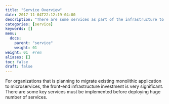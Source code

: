 ```yaml
---
title: "Service Overview"
date: 2017-11-04T22:12:19-04:00
description: "There are some services as part of the infrastructure to support microservices"
categories: [service]
keywords: []
menu:
  docs:
    parent: "service"
    weight: 01
weight: 01	#rem
aliases: []
toc: false
draft: false
---
```


For organizations that is planning to migrate existing monolithic application to
microservices, the front-end infrastructure investment is very significant. There
are some key services must be implemented before deploying huge number of services.

